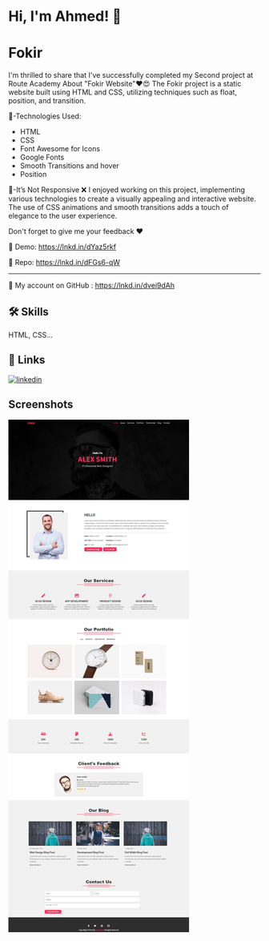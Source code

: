 
# Hi, I'm Ahmed! 👋


# Fokir

I'm thrilled to share that I've successfully completed my Second project at Route Academy About "Fokir Website"❤😍 
The Fokir project is a static website built using HTML and CSS, utilizing techniques such as float, position, and transition.

📌-Technologies Used:
- HTML
- CSS
- Font Awesome for Icons
- Google Fonts
- Smooth Transitions and hover
- Position

📌-It’s Not Responsive ❌
I enjoyed working on this project, implementing various technologies to create a visually appealing and interactive website. The use of CSS animations and smooth transitions adds a touch of elegance to the user experience.

 Don't forget to give me your feedback ❤️
 
🔗 Demo: 
https://lnkd.in/dYaz5rkf

🔗 Repo:
https://lnkd.in/dFGs6-qW

------

🔗 My account on GitHub :
https://lnkd.in/dvei9dAh
 


## 🛠 Skills
HTML, CSS...


## 🔗 Links

[![linkedin](https://img.shields.io/badge/linkedin-0A66C2?style=for-the-badge&logo=linkedin&logoColor=white)](https://www.linkedin.com/in/ahmed-mitwally-284538286//)



## Screenshots

![App Screenshot](./images/pages.jpg)

